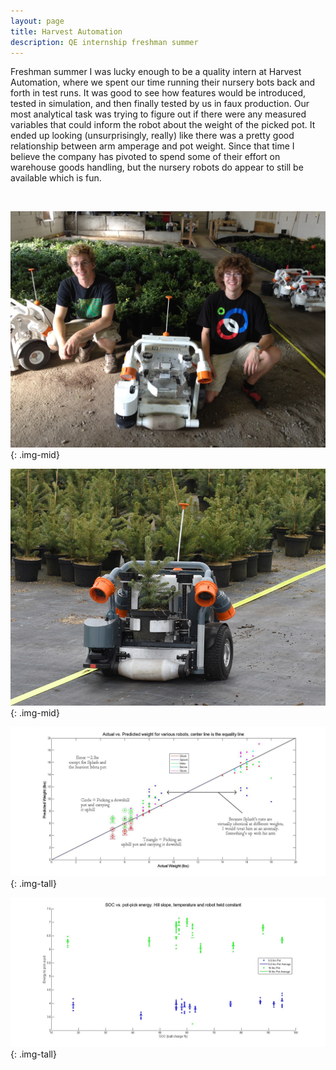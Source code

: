 ```yaml
---
layout: page
title: Harvest Automation
description: QE internship freshman summer
---
```


Freshman summer I was lucky enough to be a quality intern at Harvest Automation, where we spent our time running their nursery bots back and forth in test runs. It was good to see how features would be introduced, tested in simulation, and then finally tested by us in faux production. Our most analytical task was trying to figure out if there were any measured variables that could inform the robot about the weight of the picked pot. It ended up looking (unsurprisingly, really) like there was a pretty good relationship between arm amperage and pot weight. Since that time I believe the company has pivoted to spend some of their effort on warehouse goods handling, but the nursery robots do appear to still be available which is fun.

&nbsp;

![With the robots](images/harvest1.jpg){: .img-mid}

![Robot in action](images/harvest2.jpg){: .img-mid}

![Load analysis](images/harvest3.jpg){: .img-tall}

![Load analysis one robot](images/harvest4.jpg){: .img-tall}
